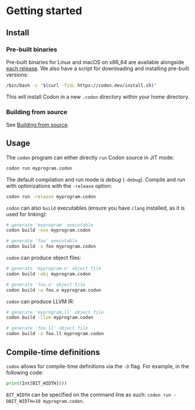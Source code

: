 # Getting started

## Install

### Pre-built binaries

Pre-built binaries for Linux and macOS on x86\_64 are available alongside [each release](https://github.com/exaloop/codon/releases). We also have a script for downloading and installing pre-built versions:

```bash
/bin/bash -c "$(curl -fsSL https://codon.dev/install.sh)"
```

This will install Codon in a new `.codon` directory within your home directory.

### Building from source

See [Building from source](intro.md#building-from-source).

## Usage

The `codon` program can either directly `run` Codon source in JIT mode:

```bash
codon run myprogram.codon
```

The default compilation and run mode is _debug_ (`-debug`). Compile and run with optimizations with the `-release` option:

```bash
codon run -release myprogram.codon
```

`codon` can also `build` executables (ensure you have `clang` installed, as it is used for linking):

```bash
# generate 'myprogram' executable
codon build -exe myprogram.codon

# generate 'foo' executable
codon build -o foo myprogram.codon
```

`codon` can produce object files:

```bash
# generate 'myprogram.o' object file
codon build -obj myprogram.codon

# generate 'foo.o' object file
codon build -o foo.o myprogram.codon
```

`codon` can produce LLVM IR:

```bash
# generate 'myprogram.ll' object file
codon build -llvm myprogram.codon

# generate 'foo.ll' object file
codon build -o foo.ll myprogram.codon
```

## Compile-time definitions

`codon` allows for compile-time definitions via the `-D` flag. For example, in the following code:

```python
print(Int[BIT_WIDTH]())
```

`BIT_WIDTH` can be specified on the command line as such: `codon run -DBIT_WIDTH=10 myprogram.codon`.
